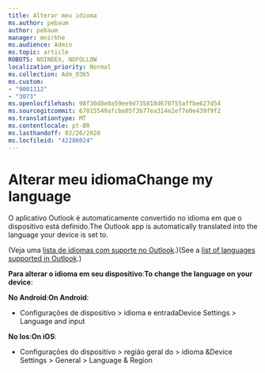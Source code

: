 ```yaml
---
title: Alterar meu idioma
ms.author: pebaum
author: pebaum
manager: mnirkhe
ms.audience: Admin
ms.topic: article
ROBOTS: NOINDEX, NOFOLLOW
localization_priority: Normal
ms.collection: Adm_O365
ms.custom:
- "9001112"
- "3073"
ms.openlocfilehash: 98f30d8e0a59ee9d735818d670755affbe627d54
ms.sourcegitcommit: 67015549afcbe05f3b77ea314e2ef7e0e439f9f2
ms.translationtype: MT
ms.contentlocale: pt-BR
ms.lasthandoff: 02/26/2020
ms.locfileid: "42286024"
---
```

# <a name="change-my-language"></a><span data-ttu-id="2407e-102">Alterar meu idioma</span><span class="sxs-lookup"><span data-stu-id="2407e-102">Change my language</span></span>

<span data-ttu-id="2407e-103">O aplicativo Outlook é automaticamente convertido no idioma em que o dispositivo está definido.</span><span class="sxs-lookup"><span data-stu-id="2407e-103">The Outlook app is automatically translated into the language your device is set to.</span></span> 

<span data-ttu-id="2407e-104">(Veja uma [lista de idiomas com suporte no Outlook](https://acompli.helpshift.com/a/outlook/?s=general-questions&f=in-which-languages-is-your-app-translated).)</span><span class="sxs-lookup"><span data-stu-id="2407e-104">(See a [list of languages supported in Outlook](https://acompli.helpshift.com/a/outlook/?s=general-questions&f=in-which-languages-is-your-app-translated).)</span></span> 

<span data-ttu-id="2407e-105">**Para alterar o idioma em seu dispositivo**:</span><span class="sxs-lookup"><span data-stu-id="2407e-105">**To change the language on your device**:</span></span> 

<span data-ttu-id="2407e-106">**No Android**:</span><span class="sxs-lookup"><span data-stu-id="2407e-106">**On Android**:</span></span> 

- <span data-ttu-id="2407e-107">Configurações de dispositivo > idioma e entrada</span><span class="sxs-lookup"><span data-stu-id="2407e-107">Device Settings > Language and input</span></span> 

<span data-ttu-id="2407e-108">**No Ios**:</span><span class="sxs-lookup"><span data-stu-id="2407e-108">**On iOS**:</span></span> 

- <span data-ttu-id="2407e-109">Configurações do dispositivo > região geral do > idioma &</span><span class="sxs-lookup"><span data-stu-id="2407e-109">Device Settings > General > Language & Region</span></span> 
